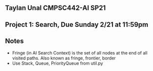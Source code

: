 ## Taylan Unal CMPSC442-AI SP21
## Project 1: Search, Due Sunday 2/21 at 11:59pm




## Notes
- Fringe (in AI Search Context) is the set of all nodes at the end of all visited paths. Also known as fringe, frontier, border
- Use Stack, Queue, PriorityQueue from util.py